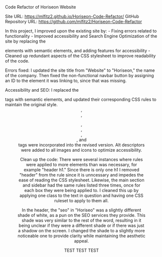 Code Refactor of Horiseon Website

Site URL: https://mlfitz2.github.io/Horiseon-Code-Refactor/
GitHub Repository URL: https://github.com/mlfitz2/Horiseon-Code-Refactor

In this project, I improved upon the existing site by:
    - Fixing errors related to functionality
    - Improved accessibility and Search Engine Optimization of the site by replacing the <div> elements with semantic elements, and adding features for accessibility
    - Cleaned up redundant aspects of the CSS stylesheet to improve readability of the code. 

Errors fixed: I updated the site title from "Website" to "Horiseon," the name of the company. Then fixed the non-functional navbar button by assigning an ID to the element it was linking to, since that was missing. 

Accessibility and SEO: I replaced the <div> tags with semantic elements, and updated their corresponding CSS rules to maintain the original style. <header>, <nav>, <figure>, <main>, <section>, <aside>, and <footer> tags were incorporated into the revised version. Alt descriptors were added to all images and icons to optimize accessibility. 

Clean up the code: There were several instances where rules were applied to more elements than was necessary, for example "header h1." Since there is only one h1 I removed "header" from the rule since it is unncessary and impedes the ease of reading the CSS stylesheet. Likewise, the main section and sidebar had the same rules listed three times, once for each box they were being applied to. I cleaned this up by applying one class to the text in question and having one CSS ruleset to apply to them all. 

In the header, the "seo" in "Horiseo" was a slightly different shade of white, as a pun on the SEO services they provide. This shade was very similar to the rest of the word, resulting in it being unclear if they were a different shade or if there was just a shadow on the screen. I changed the shade to a slightly more noticeable one to provide clarity while maintaining the aesthetic appeal. 


TEST TEST TEST


